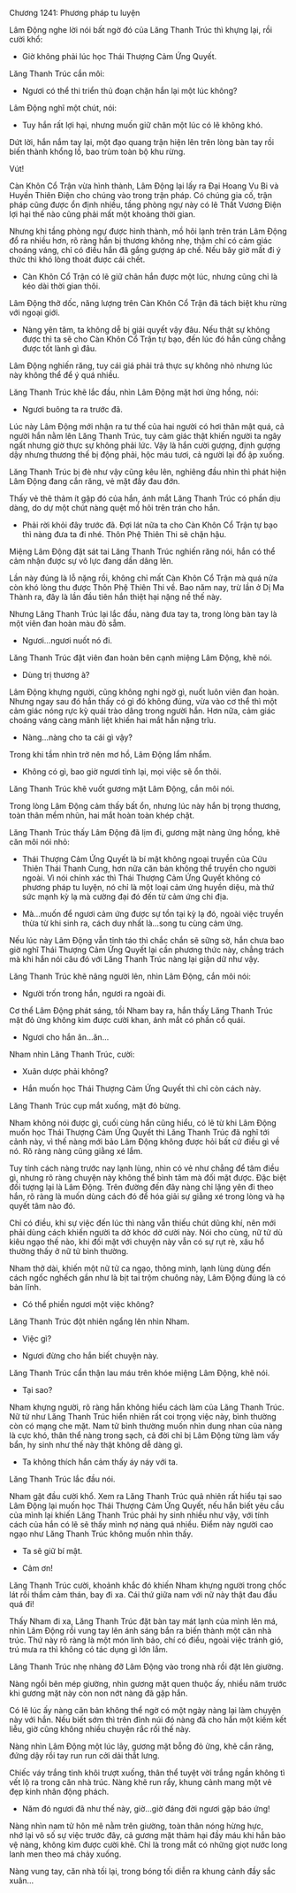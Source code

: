 




Chương 1241: Phương pháp tu luyện


Lâm Động nghe lời nói bất ngờ đó của Lăng Thanh Trúc thì khựng lại, rồi cười khổ:

- Giờ không phải lúc học Thái Thượng Cảm Ứng Quyết.

Lăng Thanh Trúc cắn môi:

- Ngươi có thể thi triển thủ đoạn chặn hắn lại một lúc không?

Lâm Động nghĩ một chút, nói:

- Tuy hắn rất lợi hại, nhưng muốn giữ chân một lúc có lẽ không khó.

Dứt lời, hắn nắm tay lại, một đạo quang trận hiện lên trên lòng bàn tay rồi biến thành khổng lồ, bao trùm toàn bộ khu rừng.

Vút!

Càn Khôn Cổ Trận vừa hình thành, Lâm Động lại lấy ra Đại Hoang Vu Bi và Huyền Thiên Điện cho chúng vào trong trận pháp. Có chúng gia cố, trận pháp cũng được ổn định nhiều, tầng phòng ngự này có lẽ Thất Vương Điện lợi hại thế nào cũng phải mất một khoảng thời gian.

Nhưng khi tầng phòng ngự được hình thành, mồ hôi lạnh trên trán Lâm Động đổ ra nhiều hơn, rõ ràng hắn bị thương không nhẹ, thậm chí có cảm giác choáng váng, chỉ có điều hắn đã gắng gượng áp chế. Nếu bây giờ mất đi ý thức thì khó lòng thoát được cái chết.

- Càn Khôn Cổ Trận có lẽ giữ chân hắn được một lúc, nhưng cũng chỉ là kéo dài thời gian thôi.

Lâm Động thở dốc, năng lượng trên Càn Khôn Cổ Trận đã tách biệt khu rừng với ngoại giới.

- Nàng yên tâm, ta không dễ bị giải quyết vậy đâu. Nếu thật sự không được thì ta sẽ cho Càn Khôn Cổ Trận tự bạo, đến lúc đó hắn cũng chẳng được tốt lành gì đâu.

Lâm Động nghiến răng, tuy cái giá phải trả thực sự không nhỏ nhưng lúc này không thể để ý quá nhiều.

Lăng Thanh Trúc khẽ lắc đầu, nhìn Lâm Động mặt hơi ửng hồng, nói:

- Ngươi buông ta ra trước đã.

Lúc này Lâm Động mới nhận ra tư thế của hai người có hơi thân mật quá, cả người hắn nằm lên Lăng Thanh Trúc, tuy cảm giác thật khiến người ta ngây ngất nhưng giờ thực sự không phải lức. Vậy là hắn cười gượng, định gượng dậy nhưng thương thế bị động phải, hộc máu tươi, cả người lại đổ ập xuống.

Lăng Thanh Trúc bị đè như vậy cũng kêu lên, nghiêng đầu nhìn thì phát hiện Lâm Động đang cắn răng, vẻ mặt đầy đau đớn.

Thấy vẻ thê thảm ít gặp đó của hắn, ánh mắt Lăng Thanh Trúc có phần dịu dàng, do dự một chút nàng quệt mồ hôi trên trán cho hắn.

- Phải rời khỏi đây trước đã. Đợi lát nữa ta cho Càn Khôn Cổ Trận tự bạo thì nàng đưa ta đi nhé. Thôn Phệ Thiên Thi sẽ chặn hậu.

Miệng Lâm Động đặt sát tai Lăng Thanh Trúc nghiến răng nói, hắn có thể cảm nhận được sự vô lực đang dần dâng lên.

Lần này đúng là lỗ nặng rồi, không chỉ mất Càn Khôn Cổ Trận mà quá nửa còn khó lòng thu được Thôn Phệ Thiên Thi về. Bao năm nay, trừ lần ở Dị Ma Thành ra, đây là lần đầu tiên hắn thiệt hại nặng nề thế này.

Nhưng Lăng Thanh Trúc lại lắc đầu, nàng đưa tay ta, trong lòng bàn tay là một viên đan hoàn màu đỏ sẫm.

- Ngươi…ngươi nuốt nó đi.

Lăng Thanh Trúc đặt viên đan hoàn bên cạnh miệng Lâm Động, khẽ nói.

- Dùng trị thương à?

Lâm Động khựng người, cũng không nghi ngờ gì, nuốt luôn viên đan hoàn. Nhưng ngay sau đó hắn thấy có gì đó không đúng, vừa vào cơ thể thì một cảm giác nóng rực kỳ quái trào dâng trong người hắn. Hơn nữa, cảm giác choáng váng càng mãnh liệt khiến hai mắt hắn nặng trĩu.

- Nàng…nàng cho ta cái gì vậy?

Trong khi tầm nhìn trở nên mơ hồ, Lâm Động lẩm nhẩm.

- Không có gì, bao giờ ngươi tỉnh lại, mọi việc sẽ ổn thôi.

Lăng Thanh Trúc khẽ vuốt gương mặt Lâm Động, cắn môi nói.

Trong lòng Lâm Động cảm thấy bất ổn, nhưng lúc này hắn bị trọng thương, toàn thân mềm nhũn, hai mắt hoàn toàn khép chặt.

Lăng Thanh Trúc thấy Lâm Động đã lịm đi, gương mặt nàng ửng hồng, khẽ căn môi nói nhỏ:

- Thái Thượng Cảm Ứng Quyết là bí mật không ngoại truyền của Cửu Thiên Thái Thanh Cung, hơn nữa căn bản không thể truyền cho người ngoài. Vì nói chính xác thì Thái Thượng Cảm Ứng Quyết không có phương pháp tu luyện, nó chỉ là một loại cảm ứng huyền diệu, mà thứ sức mạnh kỳ lạ mà cường đại đó đến từ cảm ứng chi địa.

- Mà…muốn để ngươi cảm ứng được sự tồn tại kỳ lạ đó, ngoài việc truyền thừa từ khi sinh ra, cách duy nhất là…song tu cùng cảm ứng.

Nếu lúc này Lâm Động vẫn tỉnh táo thì chắc chắn sẽ sững sờ, hắn chưa bao giờ nghĩ Thái Thượng Cảm Ứng Quyết lại cần phương thức này, chẳng trách mà khi hắn nói câu đó với Lăng Thanh Trúc nàng lại giận dữ như vậy.

Lăng Thanh Trúc khẽ nâng người lên, nhìn Lâm Động, cắn môi nói:

- Người trốn trong hắn, ngươi ra ngoài đi.

Cơ thể Lâm Động phát sáng, tồi Nham bay ra, hắn thấy Lăng Thanh Trúc mặt đỏ ửng không kìm được cười khan, ánh mắt có phần cổ quái.

- Ngươi cho hắn ăn…ăn…

Nham nhìn Lăng Thanh Trúc, cười:

- Xuân dược phải không?

- Hắn muốn học Thái Thượng Cảm Ứng Quyết thì chỉ còn cách này.

Lăng Thanh Trúc cụp mắt xuống, mặt đỏ bừng.

Nham không nói được gì, cuối cùng hắn cũng hiểu, có lẽ từ khi Lâm Động muốn học Thái Thượng Cảm Ứng Quyết thì Lăng Thanh Trúc đã nghĩ tới cảnh này, vì thế nàng mới bảo Lâm Động không được hỏi bất cứ điều gì về nó. Rõ ràng nàng cũng giằng xé lắm.

Tuy tính cách nàng trước nay lạnh lùng, nhìn có vẻ như chẳng để tâm điều gì, nhưng rõ ràng chuyện này không thể bình tâm mà đối mặt được. Đặc biệt đối tượng lại là Lâm Động. Trên đường đến đây nàng chỉ lặng yên đi theo hắn, rõ ràng là muốn dùng cách đó để hóa giải sự giằng xé trong lòng và hạ quyết tâm nào đó.

Chỉ có điều, khi sự việc đến lúc thì nàng vẫn thiếu chút dũng khí, nên mới phải dùng cách khiến người ta dở khóc dở cười này. Nói cho cùng, nữ tử dù kiêu ngạo thế nào, khi đối mặt với chuyện này vẫn có sự rụt rè, xấu hổ thường thấy ở nữ tử bình thường.

Nham thở dài, khiến một nữ tử ca ngạo, thông minh, lạnh lùng dùng đến cách ngốc nghếch gần như là bịt tai trộm chuông này, Lâm Động đúng là có bản lĩnh.

- Có thể phiền ngươi một việc không?

Lăng Thanh Trúc đột nhiên ngẩng lên nhìn Nham.

- Việc gì?

- Ngươi đừng cho hắn biết chuyện này.

Lăng Thanh Trúc cẩn thận lau máu trên khóe miệng Lâm Động, khẽ nói.

- Tại sao?

Nham khựng người, rõ ràng hắn không hiểu cách làm của Lăng Thanh Trúc. Nữ tử như Lăng Thanh Trúc hiển nhiên rất coi trọng việc này, bình thường còn có mạng che mặt. Nam tử bình thường muốn nhìn dung nhan của nàng là cực khó, thân thể nàng trong sạch, cả đời chỉ bị Lâm Động từng làm vấy bẩn, hy sinh như thế này thật không dễ dàng gì.

- Ta không thích hắn cảm thấy áy náy với ta.

Lăng Thanh Trúc lắc đầu nói.

Nham gật đầu cười khổ. Xem ra Lăng Thanh Trúc quả nhiên rất hiểu tại sao Lâm Động lại muốn học Thái Thượng Cảm Ứng Quyết, nếu hắn biết yêu cầu của mình lại khiến Lăng Thanh Trúc phải hy sinh nhiều như vậy, với tính cách của hắn có lẽ sẽ thấy mình nợ nàng quá nhiều. Điểm này người cao ngạo như Lăng Thanh Trúc không muốn nhìn thấy.

- Ta sẽ giữ bí mật.

- Cảm ơn!

Lăng Thanh Trúc cười, khoảnh khắc đó khiến Nham khựng người trong chốc lát rồi thầm cảm thán, bay đi xa. Cái thứ giữa nam với nữ này thật đau đầu quá đi!

Thấy Nham đi xa, Lăng Thanh Trúc đặt bàn tay mát lạnh của mình lên má, nhìn Lâm Động rồi vung tay lên ánh sáng bắn ra biến thành một căn nhà trúc. Thứ này rõ ràng là một món linh bảo, chí có điều, ngoài việc tránh gió, trú mưa ra thì không có tác dụng gì lớn lắm.

Lăng Thanh Trúc nhẹ nhàng đỡ Lâm Động vào trong nhà rồi đặt lên giường.

Nàng ngồi bên mép giường, nhìn gương mặt quen thuộc ấy, nhiều năm trước khi gương mặt này còn non nớt nàng đã gặp hắn.

Có lẽ lúc ấy nàng căn bản không thể ngờ có một ngày nàng lại làm chuyện này với hắn. Nếu biết sớm thì trên đỉnh núi đó nàng đã cho hắn một kiếm kết liễu, giờ cũng không nhiều chuyện rắc rối thế này.

Nàng nhìn Lâm Động một lúc lây, gương mặt bỗng đỏ ửng, khẽ cắn răng, đứng dậy rồi tay run run cởi dải thắt lưng.

Chiếc váy trắng tinh khôi trượt xuống, thân thể tuyệt vời trắng ngần không tì vết lộ ra trong căn nhà trúc. Nàng khẽ run rẩy, khung cảnh mang một vẻ đẹp kinh nhân động phách.

- Năm đó ngươi đã như thế này, giờ…giờ đáng đời ngươi gặp báo ứng!

Nàng nhìn nam tử hôn mê nằm trên giường, toàn thân nóng hừng hực, nhớ lại vô số sự việc trước đây, cả gương mặt thảm hại đầy máu khi hắn bảo vệ nàng, không kìm được cười khẽ. Chỉ là trong mắt có những giọt nước long lanh men theo má chảy xuống.

Nàng vung tay, căn nhà tối lại, trong bóng tối diễn ra khung cảnh đầy sắc xuân...




